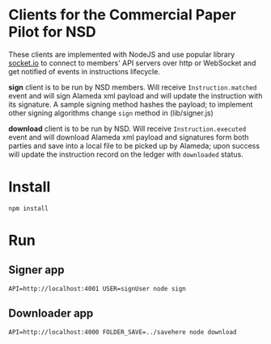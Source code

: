 
# Clients for the Commercial Paper Pilot for NSD

These clients are implemented with NodeJS and use popular library [socket.io](https://socket.io/) to connect
to members' API servers over http or WebSocket and get notified of events in instructions lifecycle.

**sign** client is to be run by NSD members. Will receive `Instruction.matched` event and will sign Alameda xml payload 
and will update the instruction with its signature.
A sample signing method hashes the payload; to implement other signing algorithms 
change `sign` method in (lib/signer.js) 

**download** client is to be run by NSD. Will receive `Instruction.executed` event and will download Alameda xml payload
and signatures form both parties and save into a local file to be picked up by Alameda; upon success 
will update the instruction record on the ledger with `downloaded` status.

Install
==========

`npm install`

Run
===

Signer app
-----------
`API=http://localhost:4001 USER=signUser node sign`

Downloader app
-------------- 
`API=http://localhost:4000 FOLDER_SAVE=../savehere node download`


